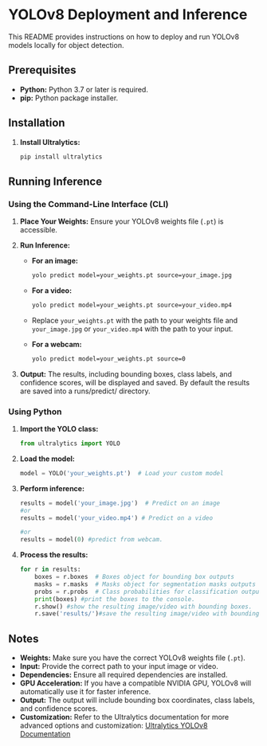 # YOLOv8 Deployment and Inference

This README provides instructions on how to deploy and run YOLOv8 models locally for object detection.

## Prerequisites

* **Python:** Python 3.7 or later is required.
* **pip:** Python package installer.

## Installation

1.  **Install Ultralytics:**

    ```bash
    pip install ultralytics
    ```

## Running Inference

### Using the Command-Line Interface (CLI)

1.  **Place Your Weights:** Ensure your YOLOv8 weights file (`.pt`) is accessible.
2.  **Run Inference:**

    * **For an image:**

        ```bash
        yolo predict model=your_weights.pt source=your_image.jpg
        ```

    * **For a video:**

        ```bash
        yolo predict model=your_weights.pt source=your_video.mp4
        ```

    * Replace `your_weights.pt` with the path to your weights file and `your_image.jpg` or `your_video.mp4` with the path to your input.

    * **For a webcam:**

        ```bash
        yolo predict model=your_weights.pt source=0
        ```

3.  **Output:** The results, including bounding boxes, class labels, and confidence scores, will be displayed and saved. By default the results are saved into a runs/predict/ directory.

### Using Python

1.  **Import the YOLO class:**

    ```python
    from ultralytics import YOLO
    ```

2.  **Load the model:**

    ```python
    model = YOLO('your_weights.pt')  # Load your custom model
    ```

3.  **Perform inference:**

    ```python
    results = model('your_image.jpg')  # Predict on an image
    #or
    results = model('your_video.mp4') # Predict on a video

    #or
    results = model(0) #predict from webcam.
    ```

4.  **Process the results:**

    ```python
    for r in results:
        boxes = r.boxes  # Boxes object for bounding box outputs
        masks = r.masks  # Masks object for segmentation masks outputs
        probs = r.probs  # Class probabilities for classification outputs
        print(boxes) #print the boxes to the console.
        r.show() #show the resulting image/video with bounding boxes.
        r.save('results/')#save the resulting image/video with bounding boxes.

    ```

## Notes

* **Weights:** Make sure you have the correct YOLOv8 weights file (`.pt`).
* **Input:** Provide the correct path to your input image or video.
* **Dependencies:** Ensure all required dependencies are installed.
* **GPU Acceleration:** If you have a compatible NVIDIA GPU, YOLOv8 will automatically use it for faster inference.
* **Output:** The output will include bounding box coordinates, class labels, and confidence scores.
* **Customization:** Refer to the Ultralytics documentation for more advanced options and customization: [Ultralytics YOLOv8 Documentation](https://docs.ultralytics.com/)

